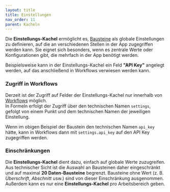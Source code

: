 ```yaml
---
layout: title
title: Einstellungen
nav_order: 11
parent: Kacheln
---
```


Die **Einstellungs-Kachel** ermöglicht es, [Bausteine](/docs/bricks/bricks) als globale Einstellungen zu definieren, auf die an verschiedenen Stellen in der App zugegriffen werden kann. Sie eignet sich besonders, wenn es zentrale Werte oder Konfigurationen gibt, die mehrfach in der App benötigt werden.

Beispielsweise kann in der Einstellungs-Kachel ein Feld **"API Key"** angelegt werden, auf das anschließend in Workflows verwiesen werden kann.

### <span style="color:#'">Zugriff in Workflows</span>

Derzeit ist der Zugriff auf Felder der Einstellungs-Kachel nur innerhalb von [Workflows](/docs/workflows/workflows) möglich.  
In Formeln erfolgt der Zugriff über den technischen Namen `settings`, gefolgt von einem Punkt und dem technischen Namen der jeweiligen Einstellung.

Wenn im obigen Beispiel der Baustein den technischen Namen `api_key` hätte, kann in Workflows dann mit `settings.api_key` auf den API Key zugegriffen werden.

### <span style="color:#'">Einschränkungen</span>

Die **Einstellungs-Kachel** dient dazu, einfach auf globale Werte zuzugreifen.  
Aus technischer Sicht ist die Auswahl an Bausteinen daher eingeschränkt und auf maximal **20 Daten-Bausteine** begrenzt. Bausteine ohne Wert (z. B. _Überschrift_, _Abschnitt_ usw.) sind von dieser Einschränkung ausgenommen.
Außerdem kann es nur eine **Einstellungs-Kachel** pro Arbeitsbereich geben.
